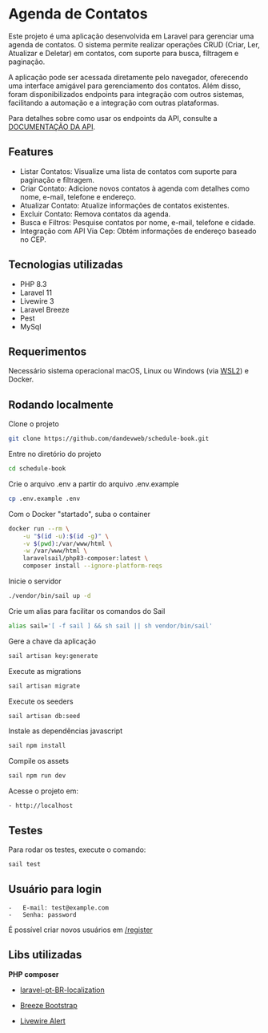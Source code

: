 # Agenda de Contatos

Este projeto é uma aplicação desenvolvida em Laravel para gerenciar uma agenda de contatos. O sistema permite realizar operações CRUD (Criar, Ler, Atualizar e Deletar) em contatos, com suporte para busca, filtragem e paginação.

A aplicação pode ser acessada diretamente pelo navegador, oferecendo uma interface amigável para gerenciamento dos contatos. Além disso, foram disponibilizados endpoints para integração com outros sistemas, facilitando a automação e a integração com outras plataformas.

Para detalhes sobre como usar os endpoints da API, consulte a [DOCUMENTAÇÃO DA API](https://documenter.getpostman.com/view/22300616/2sA3rwMtqB).

## Features

-   Listar Contatos: Visualize uma lista de contatos com suporte para paginação e filtragem.
-   Criar Contato: Adicione novos contatos à agenda com detalhes como nome, e-mail, telefone e endereço.
-   Atualizar Contato: Atualize informações de contatos existentes.
-   Excluir Contato: Remova contatos da agenda.
-   Busca e Filtros: Pesquise contatos por nome, e-mail, telefone e cidade.
-   Integração com API Via Cep: Obtém informações de endereço baseado no CEP.

## Tecnologias utilizadas

-   PHP 8.3
-   Laravel 11
-   Livewire 3
-   Laravel Breeze
-   Pest
-   MySql

## Requerimentos

Necessário sistema operacional macOS, Linux ou Windows (via [WSL2](https://docs.microsoft.com/en-us/windows/wsl/about)) e Docker.

## Rodando localmente

Clone o projeto

```bash
git clone https://github.com/dandevweb/schedule-book.git

```

Entre no diretório do projeto

```bash
cd schedule-book

```

Crie o arquivo .env a partir do arquivo .env.example

```bash
cp .env.example .env
```

Com o Docker "startado", suba o container

```bash
docker run --rm \
    -u "$(id -u):$(id -g)" \
    -v $(pwd):/var/www/html \
    -w /var/www/html \
    laravelsail/php83-composer:latest \
    composer install --ignore-platform-reqs
```

Inicie o servidor

```bash
./vendor/bin/sail up -d
```

Crie um alias para facilitar os comandos do Sail

```bash
alias sail='[ -f sail ] && sh sail || sh vendor/bin/sail'
```

Gere a chave da aplicação

```bash
sail artisan key:generate
```

Execute as migrations

```bash
sail artisan migrate
```

Execute os seeders

```bash
sail artisan db:seed
```

Instale as dependências javascript

```bash
sail npm install
```

Compile os assets

```bash
sail npm run dev
```

Acesse o projeto em:

    - http://localhost

## Testes

Para rodar os testes, execute o comando:

```bash
sail test
```

## Usuário para login

    -   E-mail: test@example.com
    -   Senha: password

É possível criar novos usuários em [/register](http://localhost/register)

## Libs utilizadas

**PHP composer**

-   [laravel-pt-BR-localization](https://github.com/lucascudo/laravel-pt-BR-localization)

-   [Breeze Bootstrap](https://github.com/guizoxxv/laravel-breeze-bootstrap)

-   [Livewire Alert](https://github.com/jantinnerezo/livewire-alert)
